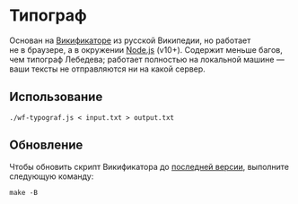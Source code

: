 # Типограф

Основан на [Викификаторе][wf] из русской Википедии, но работает не в браузере, а в окружении
[Node.js][node-js] (v10+). Содержит меньше багов, чем типограф Лебедева; работает полностью
на локальной машине — ваши тексты не отправляются ни на какой сервер.

[wf]: https://ru.wikipedia.org/wiki/Википедия:Викификатор
[node-js]: https://nodejs.org


## Использование

```shell
./wf-typograf.js < input.txt > output.txt
```


## Обновление

Чтобы обновить скрипт Викификатора до [последней версии][wf-history], выполните следующую команду:

```shell
make -B
```

[wf-history]: https://ru.wikipedia.org/w/index.php?action=history&title=MediaWiki:Gadget-wikificator.js
